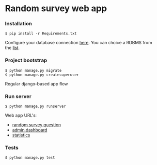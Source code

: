 # Random survey web app
### Installation
`$ pip install -r Requirements.txt`

Configure your database connection [here](https://github.com/Stamper/rurvey/blob/master/rurvey/settings.py#L78). You can choice a RDBMS from the [list](https://docs.djangoproject.com/en/2.2/ref/databases/).
### Project bootstrap
```
$ python manage.py migrate
$ python manage.py createsuperuser
```

Regular django-based app flow
### Run server
`$ python manage.py runserver`

Web app URL's:
 - [random survey question](http://127.0.0.1:8000)  
 - [admin dashboard](http://127.0.0.1:8000/admin/)
 - [statistics](http://127.0.0.1:8000/admin/questions/statistics/)
### Tests
`$ python manage.py test`

